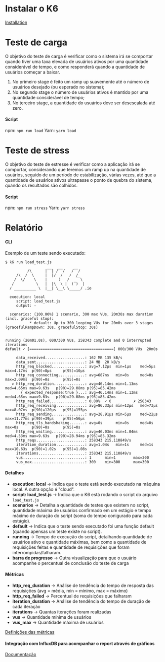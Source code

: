 # Instalar o K6
[Installation](https://k6.io/docs/getting-started/installation/)

# Teste de carga
O objetivo do teste de carga é verificar como o sistema irá se comportar quando tiver uma taxa elevada de usuários ativos por uma quantidade considerável de tempo, e como responderá quando a quantidade de usuários começar a baixar.

1. No primeiro stage é feito um ramp up suavemente até o número de usuários desejado (ou esperado no sistema);
2. No segundo stage o número de usuários ativos é mantido por uma quantidade considerável de tempo;
3. No terceiro stage, a quantidade do usuários deve ser desescalada até zero.

#### Script
npm: ```npm run load```
Yarn: ```yarn load```

# Teste de stress
O objetivo do teste de estresse é verificar como a aplicação irá se comportar, considerando que teremos um ramp up na quantidade de usuários, seguido de um período de estabilização, várias vezes,
até que a quantidade de usuários ativos ultrapasse o ponto de quebra do sistema, quando os resultados são colhidos.

#### Script
npm: ```npm run stress```
Yarn: ```yarn stress```

# Relatório
#### CLI

Exemplo de um teste sendo executado:
```
$ k6 run load_test.js

          /\      |‾‾| /‾‾/   /‾‾/   
     /\  /  \     |  |/  /   /  /    
    /  \/    \    |     (   /   ‾‾\  
   /          \   |  |\  \ |  (‾)  | 
  / __________ \  |__| \__\ \_____/ .io

  execution: local
     script: load_test.js
     output: -

  scenarios: (100.00%) 1 scenario, 300 max VUs, 20m30s max duration (incl. graceful stop):
           * default: Up to 300 looping VUs for 20m0s over 3 stages (gracefulRampDown: 30s, gracefulStop: 30s)


running (20m01.0s), 000/300 VUs, 258343 complete and 0 interrupted iterations
default ✓ [======================================] 000/300 VUs  20m0s

     data_received..................: 162 MB 135 kB/s
     data_sent......................: 24 MB  20 kB/s
     http_req_blocked...............: avg=7.12µs  min=1µs    med=5µs    max=4.17ms  p(90)=8µs     p(95)=10µs   
     http_req_connecting............: avg=687ns   min=0s     med=0s     max=2.09ms  p(90)=0s      p(95)=0s     
   ✗ http_req_duration..............: avg=46.14ms min=1.13ms med=4.65ms max=9.63s   p(90)=29.08ms p(95)=85.42ms
       { expected_response:true }...: avg=46.14ms min=1.13ms med=4.65ms max=9.63s   p(90)=29.08ms p(95)=85.42ms
     http_req_failed................: 0.00%  ✓ 0          ✗ 258343
     http_req_receiving.............: avg=86.33µs min=12µs   med=73µs   max=8.07ms  p(90)=120µs   p(95)=155µs  
     http_req_sending...............: avg=28.91µs min=5µs    med=22µs   max=11.77ms p(90)=39µs    p(95)=56µs   
     http_req_tls_handshaking.......: avg=0s      min=0s     med=0s     max=0s      p(90)=0s      p(95)=0s     
     http_req_waiting...............: avg=46.03ms min=1.04ms med=4.53ms max=9.63s   p(90)=28.94ms p(95)=85.32ms
     http_reqs......................: 258343 215.110849/s
     iteration_duration.............: avg=1.04s   min=1s     med=1s     max=10.63s  p(90)=1.02s   p(95)=1.08s  
     iterations.....................: 258343 215.110849/s
     vus............................: 1      min=1        max=300 
     vus_max........................: 300    min=300      max=300 
```

#### Detalhes

* **execution: local** -> Indica que o teste está sendo executado na máquina local. A outra opção é "cloud".
* **script: load_test.js** -> Indica que o K6 está rodando o script do arquivo ```load_test.js```
* **scenarios** -> Detalha a quantidade de testes que existem no script, quantidade máxima de usuários confirmado em um estágio e tempo máximo de duração do script (soma do tempo conigurado para cada estágio).
* **default** -> Indica que o teste sendo executado foi uma função default (quando apensas um teste existe no script).
* **running** -> Tempo de execução do script, detalhando quantidade de usuários ativo e quantidade máximas, bem como a quantidade de requisições feitas e quantidade de requisições que foram interrompidas/falharam.
* **barra de progresso** -> Outra visualização para que o usuário acompanhe o percentual de conclusão do teste de carga

#### Métricas
* **http_req_duration** -> Análise de tendência do tempo de resposta das requisições (avg = média, min = mínimo, max = máximo)
* **http_req_failed** -> Percentual de requisições que falharam
* **iteration_duration** -> Análise de tendência do tempo de duração de cada iteração
* **iterations** -> Quantas iterações foram realizadas
* **vus** -> Quantidade mínima de usuários
* **vus_max** -> Quantidade máxima de usuários

[Definições das métricas](https://k6.io/docs/using-k6/metrics/)

#### Integração com InfluxDB para acompanhar o report através de gráficos
[Documentação](https://k6.io/docs/results-visualization/influxdb-+-grafana/)